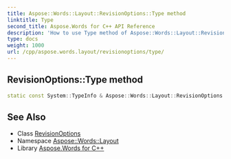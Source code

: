 ```yaml
---
title: Aspose::Words::Layout::RevisionOptions::Type method
linktitle: Type
second_title: Aspose.Words for C++ API Reference
description: 'How to use Type method of Aspose::Words::Layout::RevisionOptions class in C++.'
type: docs
weight: 1000
url: /cpp/aspose.words.layout/revisionoptions/type/
---
```

## RevisionOptions::Type method




```cpp
static const System::TypeInfo & Aspose::Words::Layout::RevisionOptions::Type()
```

## See Also

* Class [RevisionOptions](../)
* Namespace [Aspose::Words::Layout](../../)
* Library [Aspose.Words for C++](../../../)
